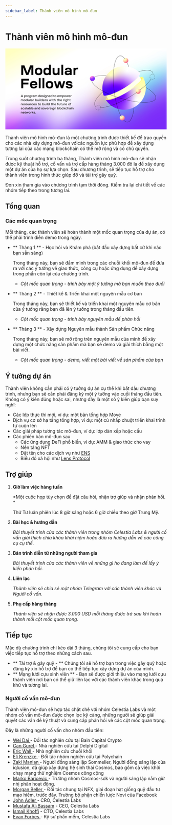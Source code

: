 ```yaml
---
sidebar_label: Thành viên mô hình mô-đun
---
```


# Thành viên mô hình mô-đun

![Thành viên mô hình mô-đun](/img/modular_fellows.jpg)

Thành viên mô hình mô-đun là một chương trình được thiết kế để trao quyền cho các nhà xây dựng mô-đun vớicác nguồn lực phù hợp để xây dựng tương lai của các mạng blockchain có thể mở rộng và có chủ quyền.

Trong suốt chương trình ba tháng, Thành viên mô hình mô-đun sẽ nhận được kỹ thuật hỗ trợ, cố vấn và trợ cấp hàng tháng 3.000 đô la để xây dựng một dự án của họ sự lựa chọn. Sau chương trình, sẽ tiếp tục hỗ trợ cho thành viên trong hình thức giúp đỡ và tài trợ gây quỹ.

Đơn xin tham gia vào chương trình tạm thời đóng. Kiểm tra lại chi tiết về các nhóm tiếp theo trong tương lai.

## Tổng quan

### Các mốc quan trọng

Mỗi tháng, các thành viên sẽ hoàn thành một mốc quan trọng của dự án, có thể phải trình diễn demo trong ngày.

- ** Tháng 1 ** - Học hỏi và Khám phá (bắt đầu xây dựng bất cứ khi nào bạn sẵn sàng)

  Trong tháng này, bạn sẽ đắm mình trong các chuỗi khối mô-đun để đưa ra với các ý tưởng về giao thức, công cụ hoặc ứng dụng để xây dựng trong phần còn lại của chương trình.

  - *Cột mốc quan trọng - trình bày một ý tưởng mà bạn muốn theo đuổi*

- ** Tháng 2 ** - Thiết kế & Triển khai một nguyên mẫu cơ bản

  Trong tháng này, bạn sẽ thiết kế và triển khai một nguyên mẫu cơ bản của ý tưởng rằng bạn đã lên ý tưởng trong tháng đầu tiên.

  - *Cột mốc quan trọng - trình bày nguyên mẫu để phản hồi*

- ** Tháng 3 ** - Xây dựng Nguyên mẫu thành Sản phẩm Chức năng

  Trong tháng này, bạn sẽ mở rộng trên nguyên mẫu của mình để xây dựng một chức năng sản phẩm mà bạn sẽ demo và giải thích bằng một bài viết.

  - *Cột mốc quan trọng - demo, viết một bài viết về sản phẩm của bạn*

## Ý tưởng dự án

Thành viên không cần phải có ý tưởng dự án cụ thể khi bắt đầu chương trình, nhưng bạn sẽ cần phải đăng ký một ý tưởng vào cuối tháng đầu tiên. Không có ý kiến ​​đúng hoặc sai, nhưng đây là một số ý kiến ​​giúp bạn suy nghĩ:

- Các lớp thực thi mới, ví dụ: một bản tổng hợp Move
- Dịch vụ cơ sở hạ tầng tổng hợp, ví dụ: một cú nhấp chuột triển khai trình tự cuộn lên
- Các giải pháp tương tác mô-đun, ví dụ: lớp dàn xếp hoặc cầu
- Các phiên bản mô-đun sau
  - Các ứng dụng DeFi phổ biến, ví dụ: AMM & giao thức cho vay
  - Nền tảng NFT
  - Đặt tên cho các dịch vụ như [ENS](https://etherscan.io/token/0xC18360217D8F7Ab5e7c516566761Ea12Ce7F9D72#code)
  - Biểu đồ xã hội như [ Lens Protocol](https://lens.xyz/)

## Trợ giúp

1. **Giờ làm việc hàng tuần**

    *Một cuộc họp tùy chọn để đặt câu hỏi, nhận trợ giúp và nhận phản hồi. *

    Thứ Tư luân phiên lúc 8 giờ sáng hoặc 6 giờ chiều theo giờ Trung Mỹ.

2. **Bài học & hướng dẫn**

    *Bài thuyết trình của các thành viên trong nhóm Celestia Labs & người cố vấn giải thích chìa khóa khái niệm hoặc đưa ra hướng dẫn về các công cụ cụ thể.*

3. **Bản trình diễn từ những người tham gia**

    *Bài thuyết trình của các thành viên về những gì họ đang làm để lấy ý kiến ​​phản hồi.*

4. **Liên lạc**

    *Thành viên sẽ chia sẻ một nhóm Telegram với các thành viên khác và Người cố vấn.*

5. **Phụ cấp hàng tháng**

    *Thành viên sẽ nhận được 3.000 USD mỗi tháng được trả sau khi hoàn thành mỗi cột mốc quan trọng.*

## Tiếp tục

Mặc dù chương trình chỉ kéo dài 3 tháng, chúng tôi sẽ cung cấp cho bạn việc tiếp tục hỗ trợ theo những cách sau.

- ** Tài trợ & gây quỹ - ** Chúng tôi sẽ hỗ trợ bạn trong việc gây quỹ hoặc đăng ký xin hỗ trợ để bạn có thể tiếp tục xây dựng dự án của mình.
- ** Mạng lưới cựu sinh viên ** - Bạn sẽ được giới thiệu vào mạng lưới cựu thành viên nơi bạn có thể giữ liên lạc với các thành viên khác trong quá khứ và tương lai.

### Người cố vấn mô-đun

Thành viên mô-đun sẽ hợp tác chặt chẽ với nhóm Celestia Labs và một nhóm cố vấn mô-đun được chọn lọc kỹ càng, những người sẽ giúp giải quyết các vấn đề kỹ thuật và cung cấp phản hồi về các cột mốc quan trọng.

Đây là những người cố vấn cho nhóm đầu tiên:

- [ Wei Dai ](https://twitter.com/_weidai) - Đối tác nghiên cứu tại Bain Capital Crypto
- [ Can Gurel ](https://twitter.com/CannnGurel) - Nhà nghiên cứu tại Delphi Digital
- [ Eric Wall ](https://twitter.com/ercwl) - Nhà nghiên cứu chuỗi khối
- [ Eli Krenzke ](https://twitter.com/eKRENZKE) - Đối tác nhóm nghiên cứu tại Polychain
- [ Zaki Manian ](https://twitter.com/zmanian) - Người đồng sáng lập Sommelier, Người đồng sáng lập của iqlusion, đã giúp xây dựng hệ sinh thái Cosmos, bao gồm cả việc khởi chạy mạng thử nghiệm Cosmos công cộng
- [ Marko Baricevic ](https://twitter.com/mark0baricevic) - Trưởng nhóm Cosmos-sdk và người sáng lập nắm giữ nhị phân hoạt động.
- [ Morgan Beller ](https://twitter.com/beller) - Đối tác chung tại NFX, giai đoạn hạt giống quỹ đầu tư mạo hiểm, trước đây. Trưởng bộ phận chiến lược Novi của Facebook
- [ John Adler ](https://twitter.com/jadler0) - CRO, Celestia Labs
- [Mustafa Al-Bassam](https://twitter.com/musalbas) - CEO, Celestia Labs
- [Ismail Khoffi](https://twitter.com/KreuzUQuer) - CTO, Celestia Labs
- [ Evan Forbes ](https://twitter.com/evansforbes) - Kỹ sư phần mềm, Celestia Labs
